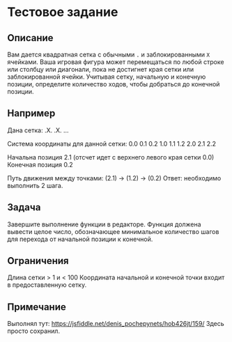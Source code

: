 # Тестовое задание

## Описание
Вам дается квадратная сетка с обычными `.` и заблокированными `X` ячейками. 
Ваша игровая фигура может перемещаться по любой строке или столбцу или диагонали, пока не достигнет края сетки или заблокированной ячейки. 
Учитывая сетку, начальную и конечную позиции, определите количество ходов, чтобы добраться до конечной позиции.

## Например
Дана сетка:
    .X.
    .X.
    ...

Система координаты для данной сетки:
    0.0 0.1 0.2
    1.0 1.1	1.2
    2.0	2.1	2.2

Начальна позиция 2.1 (отсчет идет с верхнего левого края сетки 0.0)
Конечная позиция 0.2
    
Путь движения между точками: (2.1) -> (1.2) -> (0.2)
Ответ: необходимо выполнить 2 шага.

## Задача
Завершите выполнение функции в редакторе. Функция должена вывести целое число, обозначающее минимальное количество шагов для перехода от начальной позиции к конечной.
    
## Ограничения
Длина сетки > 1 и < 100
Координата начальной и конечной точки входит в предоставленную сетку.

## Примечание
Выполнял тут: https://jsfiddle.net/denis_pochepynets/hob426jt/159/
Здесь просто сохранил.